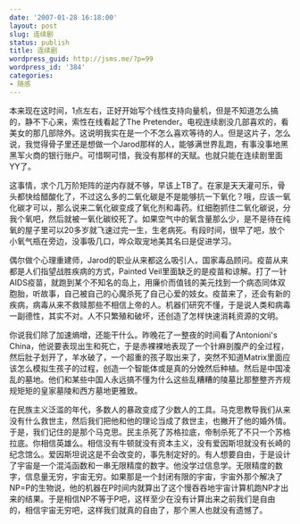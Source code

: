 ```yaml
---
date: '2007-01-28 16:18:00'
layout: post
slug: 连续剧
status: publish
title: 连续剧
wordpress_guid: http://jsms.me/?p=99
wordpress_id: '384'
categories:
- 随感
---
```


本来现在这时间，1点左右，正好开始写个线性支持向量机，但是不知道怎么搞的，静不下心来，索性在线看起了The Pretender。电视连续剧没几部喜欢的，看美女的那几部除外。这说明我实在是一个不怎么喜欢等待的人。但是这片子，怎么说，我觉得骨子里还是想做一个Jarod那样的人，能够满世界乱跑，有事没事地黑黑军火商的银行账户。可惜啊可惜，我没有那样的天赋。也就只能在连续剧里面YY了。

这事情，求个几万阶矩阵的逆内存就不够，早该上TB了。在家是天天灌可乐，骨头都快给醋酸化了，不过这么多的二氧化碳是不是能够抗一下氧化？哦，应该一氧化碳才可以，那么说来二氧化碳变成了氧化剂和毒药。红细胞抓住二氧化碳说，分我个氧吧，然后就被一氧化碳绞死了。如果空气中的氧含量那么少，是不是待在纯氧的屋子里可以20多岁就飞速过完一生，生老病死。有段时间，很早了吧，放个小氧气瓶在旁边，没事吸几口，哗众取宠地美其名曰是促进学习。

偶尔做个心理重建师，Jarod的职业从来都这么吸引人，国家毒品顾问。疫苗从来都是人们指望战胜疾病的方式，Painted Veil里面缺乏的是疫苗和谅解。打了一针AIDS疫苗，就跑到某个不知名的岛上，用廉价而值钱的美元找到一个病态同体双胞胎，听故事，自己被自己的心魔杀死了自己心爱的妓女。疫苗来了，还会有新的疾病，病毒从来不救赎那些不相信上帝的人。机器们研究不懂，于是说人类和病毒一副德性，其实不对。人不只繁殖和破坏，还创造了怎样快速消耗资源的文明。

你说我们除了加速熵增，还能干什么。昨晚花了一整夜的时间看了Antonioni's China，他说要表现出生和死亡，于是赤裸裸地表现了一个针麻剖腹产的全过程，然后肚子划开了，羊水破了，一个超重的孩子取出来了，突然不知道Matrix里面应该怎么模拟生孩子的过程，创造一个智能体或是真的分娩然后种植。然后是中国凌乱的墓地。他们和某些中国人永远搞不懂为什么这些乱糟糟的陵墓比那整整齐齐规规矩矩的皇家墓陵和西方墓地更雅致。

在民族主义泛滥的年代，多数人的暴政变成了少数人的工具。马克思教导我们从来没有什么救世主，然后我们把他和他的理论当成了救世主，也撇开了他的婚外情。于是，我们记住的是那个马克思。民主杀死了苏格拉底，帝制杀死了不只一个苏格拉底。你相信英雄么。相信没有牛顿就没有资本主义，没有爱因斯坦就没有长崎的纪念馆么。爱因斯坦说这是不会改变的，事先制定好的。有人想要自由，于是设计了宇宙是一个混沌函数和一串无限精度的数字。他没学过信息学。无限精度的数字，信息量无穷，宇宙无穷。如果那是一个封闭有限的宇宙，宇宙外那个解决了NP=P的生物说，他的机器在P时间内就算出了这个慢吞吞地宇宙计算机跑NP才出来的结果。于是相信NP不等于P吧，这样至少在没有计算出来之前我们是自由的，相信宇宙无穷吧，这样我们就真的自由了，那个黑人也就没有遗憾了。
